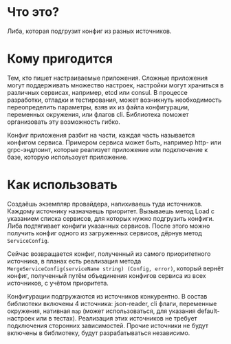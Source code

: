 # Что это?
Либа, которая подгрузит конфиг из разных источников.

# Кому пригодится
Тем, кто пишет настраиваемые приложения. Сложные приложения могут поддерживать
множество настроек, настройки могут храниться в различных сервисах, например,
etcd или consul. В процессе разработки, отладки и тестирования, может возникнуть 
необходимость переопределить параметры, взяв их из файла конфигурации, переменных 
окружения, или флагов cli. Библиотека поможет организовать эту возможность 
гибко.

Конфиг приложения разбит на части, каждая часть называется конфигом сервиса. 
Примером сервиса может быть, например http- или grpc-эндпоинт, которые реализует
приложение или подключение к базе, которую использоует приложение.

# Как использовать
Создаёшь экземпляр провайдера, напихиваешь туда источников. Каждому источнику назначаешь 
приоритет.
Вызываешь метод Load с указанием списка сервисов, для которых нужно подгрузить конфиги.
Либа подтягивает конфиги указанных сервисов. После этого можно получить конфиг одного из 
загруженных сервисов, дёрнув метод `ServiceConfig`. 

Сейчас возвращается конфиг, полученный из самого приоритетного источника, в планах есть 
реализация метода `MergeServiceConfig(serviceName string) (Config, error)`, который вернёт 
конфиг, полученный путём объединения конфигов сервиса из всех источников, с учётом 
приоритета.

Конфигурации подгружаются из источников конкурентно. В состав библиотеки включены 4 
источника: json-reader, cli флаги, переменные окружения, нативная `map` (может 
использоваться, для указания default-настроек или в тестах).
Реализация этих источников не требует подключения сторонних зависимостей. Прочие источники 
не будут включены в библиотеку, будут разрабатываться  независимо.